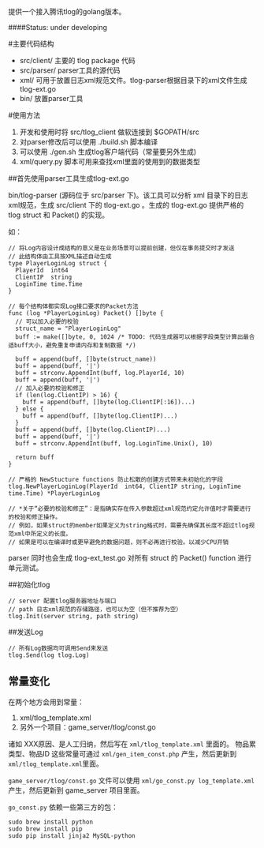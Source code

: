 提供一个接入腾讯tlog的golang版本。

####Status: under developing

#主要代码结构

* src/client/ 主要的 tlog package 代码
* src/parser/ parser工具的源代码
* xml/        可用于放置日志xml规范文件。tlog-parser根据目录下的xml文件生成tlog-ext.go
* bin/        放置parser工具

#使用方法
1. 开发和使用时将 src/tlog_client 做软连接到 $GOPATH/src
2. 对parser修改后可以使用 ./build.sh 脚本编译
3. 可以使用 ./gen.sh 生成tlog客户端代码（常量要另外生成)
4. xml/query.py 脚本可用来查找xml里面的使用到的数据类型



##首先使用parser工具生成tlog-ext.go

bin/tlog-parser (源码位于 src/parser 下)。该工具可以分析 xml 目录下的日志xml规范，生成 src/client 下的 tlog-ext.go 。生成的 tlog-ext.go 提供严格的 tlog struct 和 Packet() 的实现。

如：
    
    // 将Log内容设计成结构的意义是在业务场景可以提前创建，但仅在事务提交时才发送
    // 此结构体由工具按XML描述自动生成
    type PlayerLoginLog struct {
      PlayerId  int64
      ClientIP  string
      LoginTime time.Time
    }

    // 每个结构体都实现Log接口要求的Packet方法
    func (log *PlayerLoginLog) Packet() []byte {
      // 可以加入必要的校验
      struct_name = "PlayerLoginLog"
      buff := make([]byte, 0, 1024 /* TODO: 代码生成器可以根据字段类型计算出最合适buff大小，避免重复申请内存和复制数据 */)
      
      buff = append(buff, []byte(struct_name))
      buff = append(buff, '|')
      buff = strconv.AppendInt(buff, log.PlayerId, 10)
      buff = append(buff, '|')
      // 加入必要的校验和修正
      if (len(log.ClientIP) > 16) {
        buff = append(buff, []byte(log.ClientIP[:16])...)
      } else {
        buff = append(buff, []byte(log.ClientIP)...)
      }
      buff = append(buff, []byte(log.ClientIP)...)
      buff = append(buff, '|')
      buff = strconv.AppendInt(buff, log.LoginTime.Unix(), 10)
      
      return buff
    }
    
    // 严格的 NewStucture functions 防止松散的创建方式带来未初始化的字段
    tlog.NewPlayerLoginLog(PlayerId  int64, ClientIP string, LoginTime time.Time) *PlayerLoginLog 
    
    // *关于“必要的校验和修正”：是指确实存在传入参数超过xml规范约定允许值时才需要进行的校验和修正操作。
    // 例如，如果struct的member如果定义为string格式时，需要先确保其长度不超过tlog规范xml中所定义的长度。
    // 如果是可以在编译时或更早避免的数据问题，则不必再进行校验。以减少CPU开销

parser 同时也会生成 tlog-ext_test.go 对所有 struct 的 Packet() function 进行单元测试。

##初始化tlog

    // server 配置tlog服务器地址与端口
    // path 日志xml规范的存储路径，也可以为空（但不推荐为空）
    tlog.Init(server string, path string)

##发送Log

    // 所有Log数据均可调用Send来发送
    tlog.Send(log tlog.Log)

    
## 常量变化
在两个地方会用到常量：
1. xml/tlog_template.xml
2. 另外一个项目：game_server/tlog/const.go

诸如 XXX原因、是人工归纳，然后写在 `xml/tlog_template.xml` 里面的。
物品累类型、物品ID 这些常量可通过 `xml/gen_item_const.php` 产生，然后更新到`xml/tlog_template.xml`里面。

`game_server/tlog/const.go` 文件可以使用 `xml/go_const.py log_template.xml` 产生，然后更新到 game_server 项目里面。

`go_const.py` 依赖一些第三方的包：

	sudo brew install python
	sudo brew install pip
	sudo pip install jinja2 MySQL-python

